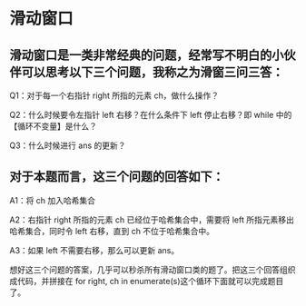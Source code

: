 # 滑动窗口

## 滑动窗口是一类非常经典的问题，经常写不明白的小伙伴可以思考以下三个问题，我称之为滑窗三问三答：

Q1：对于每一个右指针 right 所指的元素 ch，做什么操作？

Q2：什么时候要令左指针 left 右移？在什么条件下 left 停止右移？即 while 中的【循环不变量】是什么？

Q3：什么时候进行 ans 的更新？

## 对于本题而言，这三个问题的回答如下：

A1：将 ch 加入哈希集合

A2：右指针 right 所指的元素 ch 已经位于哈希集合中，需要将 left 所指元素移出哈希集合，同时令 left 右移，直到 ch 不位于哈希集合中。

A3：如果 left 不需要右移，那么可以更新 ans。

想好这三个问题的答案，几乎可以秒杀所有滑动窗口类的题了。把这三个回答组织成代码，并拼接在 for right, ch in enumerate(s)这个循环下面就可以完成题目了。

